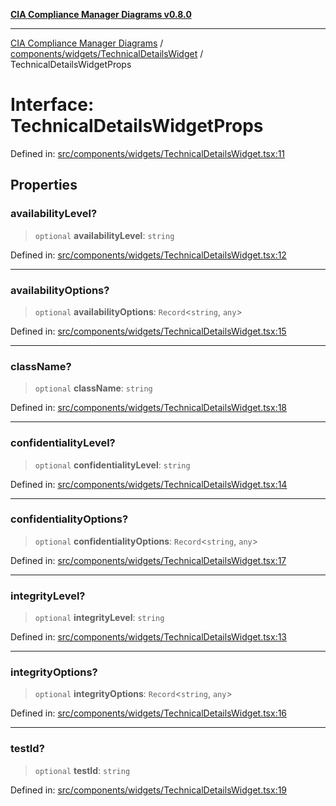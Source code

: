 [**CIA Compliance Manager Diagrams v0.8.0**](../../../../README.md)

***

[CIA Compliance Manager Diagrams](../../../../modules.md) / [components/widgets/TechnicalDetailsWidget](../README.md) / TechnicalDetailsWidgetProps

# Interface: TechnicalDetailsWidgetProps

Defined in: [src/components/widgets/TechnicalDetailsWidget.tsx:11](https://github.com/Hack23/cia-compliance-manager/blob/fa2f95f029cdcd192b3882a37d0d34753edcd349/src/components/widgets/TechnicalDetailsWidget.tsx#L11)

## Properties

### availabilityLevel?

> `optional` **availabilityLevel**: `string`

Defined in: [src/components/widgets/TechnicalDetailsWidget.tsx:12](https://github.com/Hack23/cia-compliance-manager/blob/fa2f95f029cdcd192b3882a37d0d34753edcd349/src/components/widgets/TechnicalDetailsWidget.tsx#L12)

***

### availabilityOptions?

> `optional` **availabilityOptions**: `Record`\<`string`, `any`\>

Defined in: [src/components/widgets/TechnicalDetailsWidget.tsx:15](https://github.com/Hack23/cia-compliance-manager/blob/fa2f95f029cdcd192b3882a37d0d34753edcd349/src/components/widgets/TechnicalDetailsWidget.tsx#L15)

***

### className?

> `optional` **className**: `string`

Defined in: [src/components/widgets/TechnicalDetailsWidget.tsx:18](https://github.com/Hack23/cia-compliance-manager/blob/fa2f95f029cdcd192b3882a37d0d34753edcd349/src/components/widgets/TechnicalDetailsWidget.tsx#L18)

***

### confidentialityLevel?

> `optional` **confidentialityLevel**: `string`

Defined in: [src/components/widgets/TechnicalDetailsWidget.tsx:14](https://github.com/Hack23/cia-compliance-manager/blob/fa2f95f029cdcd192b3882a37d0d34753edcd349/src/components/widgets/TechnicalDetailsWidget.tsx#L14)

***

### confidentialityOptions?

> `optional` **confidentialityOptions**: `Record`\<`string`, `any`\>

Defined in: [src/components/widgets/TechnicalDetailsWidget.tsx:17](https://github.com/Hack23/cia-compliance-manager/blob/fa2f95f029cdcd192b3882a37d0d34753edcd349/src/components/widgets/TechnicalDetailsWidget.tsx#L17)

***

### integrityLevel?

> `optional` **integrityLevel**: `string`

Defined in: [src/components/widgets/TechnicalDetailsWidget.tsx:13](https://github.com/Hack23/cia-compliance-manager/blob/fa2f95f029cdcd192b3882a37d0d34753edcd349/src/components/widgets/TechnicalDetailsWidget.tsx#L13)

***

### integrityOptions?

> `optional` **integrityOptions**: `Record`\<`string`, `any`\>

Defined in: [src/components/widgets/TechnicalDetailsWidget.tsx:16](https://github.com/Hack23/cia-compliance-manager/blob/fa2f95f029cdcd192b3882a37d0d34753edcd349/src/components/widgets/TechnicalDetailsWidget.tsx#L16)

***

### testId?

> `optional` **testId**: `string`

Defined in: [src/components/widgets/TechnicalDetailsWidget.tsx:19](https://github.com/Hack23/cia-compliance-manager/blob/fa2f95f029cdcd192b3882a37d0d34753edcd349/src/components/widgets/TechnicalDetailsWidget.tsx#L19)
